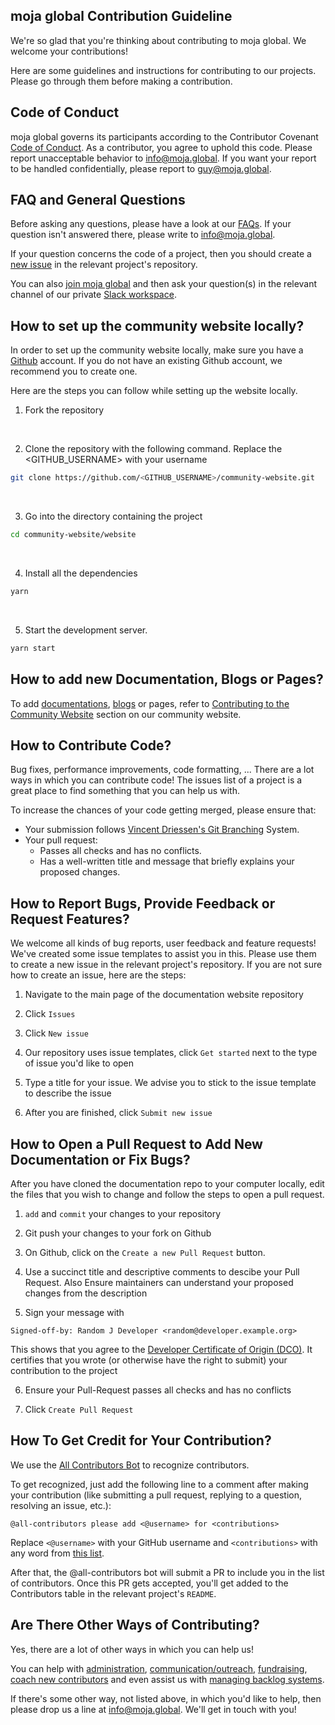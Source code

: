 ## moja global Contribution Guideline

We're so glad that you're thinking about contributing to moja global. We welcome your contributions!

Here are some guidelines and instructions for contributing to our projects. Please go through them before making a contribution.

## Code of Conduct

moja global governs its participants according to the Contributor Covenant [Code of Conduct](CODE_OF_CONDUCT.md). As a contributor, you agree to uphold this code. Please report unacceptable behavior to info@moja.global. If you want your report to be handled confidentially, please report to guy@moja.global.

## FAQ and General Questions

Before asking any questions, please have a look at our [FAQs](https://github.com/moja-global/.github/wiki). If your question isn't answered there, please write to info@moja.global.

If your question concerns the code of a project, then you should create a [new issue] in the relevant project's repository.

You can also [join moja global](https://github.com/moja-global/About_moja_global/blob/master/Contributing/How-to-Join-moja-global.md) and then ask your question(s) in the relevant channel of our private [Slack workspace](https://mojaglobal.slack.com/).

## How to set up the community website locally?

In order to set up the community website locally, make sure you have a [Github](github.com) account. If you do not have an existing Github account, we recommend you to create one.

Here are the steps you can follow while setting up the website locally.

1. Fork the repository 

<br/>

2. Clone the repository with the following command. Replace the <GITHUB_USERNAME> with your username

```sh
git clone https://github.com/<GITHUB_USERNAME>/community-website.git
```

<br/>

3. Go into the directory containing the project

```sh
cd community-website/website
```

<br/>

4. Install all the dependencies

```sh
yarn
```

<br/>

5. Start the development server.

```sh
yarn start
```

## How to add new Documentation, Blogs or Pages?

To add [documentations](https://community.moja.global/community/community-website-contributions#adding-new-documentation), [blogs](https://community.moja.global/community/community-website-contributions#writing-new-blogs) or pages, refer to [Contributing to the Community Website](https://community.moja.global/community/community-website-contributions#writing-the-blog) section on our community website.

## How to Contribute Code?

Bug fixes, performance improvements, code formatting, ... There are a lot ways in which you can contribute code! The issues list of a project is a great place to find something that you can help us with.

To increase the chances of your code getting merged, please ensure that:

- Your submission follows [Vincent Driessen's Git Branching](https://nvie.com/posts/a-successful-git-branching-model/) System.
- Your pull request:
  - Passes all checks and has no conflicts.
  - Has a well-written title and message that briefly explains your proposed changes.

## How to Report Bugs, Provide Feedback or Request Features?

We welcome all kinds of bug reports, user feedback and feature requests! We've created some issue templates to assist you in this. Please use them to create a new issue in the relevant project's repository. If you are not sure how to create an issue, here are the steps:

1. Navigate to the main page of the documentation website repository

2. Click `Issues`

3. Click `New issue`

4. Our repository uses issue templates, click `Get started` next to the type of issue you'd like to open

5. Type a title for your issue. We advise you to stick to the issue template to describe the issue

6. After you are finished, click `Submit new issue`

## How to Open a Pull Request to Add New Documentation or Fix Bugs?

After you have cloned the documentation repo to your computer locally, edit the files that you wish to change and follow the steps to open a pull request.

1. `add` and `commit` your changes to your repository

2. Git push your changes to your fork on Github

3. On Github, click on the `Create a new Pull Request` button.

4. Use a succinct title and descriptive comments to descibe your Pull Request. Also Ensure maintainers can understand your proposed changes from the description

5. Sign your message with

```
Signed-off-by: Random J Developer <random@developer.example.org>
```

This shows that you agree to the [Developer Certificate of Origin (DCO)](https://developercertificate.org/). It certifies that you wrote (or otherwise have the right to submit) your contribution to the project

6. Ensure your Pull-Request passes all checks and has no conflicts

7. Click `Create Pull Request`

## How To Get Credit for Your Contribution?

We use the [All Contributors Bot](https://allcontributors.org/) to recognize contributors.

To get recognized, just add the following line to a comment after making your contribution (like submitting a pull request, replying to a question, resolving an issue, etc.):

```
@all-contributors please add <@username> for <contributions>
```

Replace `<@username>` with your GitHub username and `<contributions>` with any word from [this list](https://allcontributors.org/docs/en/emoji-key).

After that, the @all-contributors bot will submit a PR to include you in the list of contributors. Once this PR gets accepted, you'll get added to the Contributors table in the relevant project's `README`.

## Are There Other Ways of Contributing?

Yes, there are a lot of other ways in which you can help us!

You can help with [administration](https://community.moja.global/community/management-contribution#assist-with-administrative-tasks), [communication/outreach](https://community.moja.global/community/management-contribution#assist-with-communication--outreach), [fundraising](https://community.moja.global/community/management-contribution#assist-with-fundraising), [coach new contributors](https://community.moja.global/community/management-contribution#coach-new-contributors) and even assist us with [managing backlog systems](https://community.moja.global/community/management-contribution#manage-backlog-system).

If there's some other way, not listed above, in which you'd like to help, then please drop us a line at info@moja.global. We'll get in touch with you!

[new issue]: https://github.com/moja-global/community-website/issues/new/
